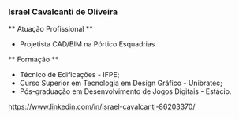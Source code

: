 ###  Israel Cavalcanti de Oliveira

** Atuação Profissional **
- Projetista CAD/BIM na Pórtico Esquadrias

** Formação **
- Técnico de Edificações - IFPE;
- Curso Superior em Tecnologia em Design Gráfico - Unibratec;
- Pós-graduação em Desenvolvimento de Jogos Digitais - Estácio.

https://www.linkedin.com/in/israel-cavalcanti-86203370/
